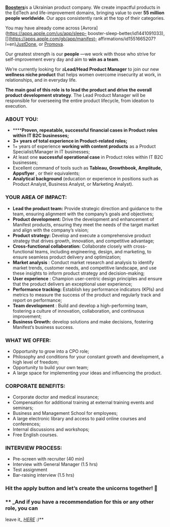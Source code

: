 [**Boosters**](https://boosters.team/)is a Ukrainian product company. We
create impactful products in the EdTech and life-improvement domains, bringing
value to over **55 million people worldwide**. Our apps consistently rank at
the top of their categories.

You may have already come across [Avrora](https://apps.apple.com/us/app/sleep-
booster-sleep-better/id1441091033), [](https://apps.apple.com/gb/app/manifest-
affirmations/id1551665207?l=en)[JustDone](https://justdone.ai/), or
[Promova](http://promova.com/).

Our greatest strength is our **people** —we work with those who strive for
self-improvement every day and aim to **win as a team**.

We’re currently looking for a**Lead/Head Product Manager** to join our new
**wellness niche product** that helps women overcome insecurity at work, in
relationships, and in everyday life.

**The main goal of this role** **is to lead the product and drive the overall
product development strategy**. The Lead Product Manager will be responsible
for overseeing the entire product lifecycle, from ideation to execution.

### ABOUT YOU:

  * ******Proven, repeatable, successful financial cases in Product roles within IT B2C businesses;**
  * **3+ years of total experience in Product-related roles;**
  * 1+ years of experience **working with content products** as a Product Specialist/Manager in IT businesses;
  * At least one **successful operational case** in Product roles within IT B2C businesses;
  * Excellent command of tools such as **Tableau, Growthbook, Amplitude, Appsflyer** , or their equivalents;
  * **Analytical background** (education or experience in positions such as Product Analyst, Business Analyst, or Marketing Analyst).

### YOUR AREA OF IMPACT:

  * **Lead the product team:** Provide strategic direction and guidance to the team, ensuring alignment with the company’s goals and objectives;
  * **Product development:** Drive the development and enhancement of Manifest products, ensuring they meet the needs of the target market and align with the company’s vision;
  * **Product strategy:** Develop and execute a comprehensive product strategy that drives growth, innovation, and competitive advantage;
  * **Cross-functional collaboration:** Collaborate closely with cross-functional teams, including engineering, design, and marketing, to ensure seamless product delivery and optimization;
  * **Market analysis** : Conduct market research and analysis to identify market trends, customer needs, and competitive landscape, and use these insights to inform product strategy and decision-making;
  * **User experience** : Champion user-centric design principles and ensure that the product delivers an exceptional user experience;
  * **Performance tracking:** Establish key performance indicators (KPIs) and metrics to measure the success of the product and regularly track and report on performance;
  * **Team development** : Build and develop a high-performing team, fostering a culture of innovation, collaboration, and continuous improvement;
  * **Business Growth:** develop solutions and make decisions, fostering Manifest’s business success.

### WHAT WE OFFER:

  * Opportunity to grow into a CPO role;
  * Philosophy and conditions for your constant growth and development, a high level of freedom;
  * Opportunity to build your own team;
  * A large space for implementing your ideas and influencing the product.

### CORPORATE BENEFITS:

  * Corporate doctor and medical insurance;
  * Compensation for additional training at external training events and seminars;
  * Business and Management School for employees;
  * A large electronic library and access to paid online courses and conferences;
  * Internal discussions and workshops;
  * Free English courses.

### INTERVIEW PROCESS:

  * Pre-screen with recruiter (40 min)
  * Interview with General Manager (1.5 hrs)
  * Test assignment
  * Bar-raising interview (1.5 hrs)

### **Hit the apply button and let’s create the unicorns together!** 🦄

### ** _And if you have a recommendation for this or any other role, you can
leave it_ _[HERE](https://forms.gle/YegBBSKKwxFG8qvy6)_ _:)_**